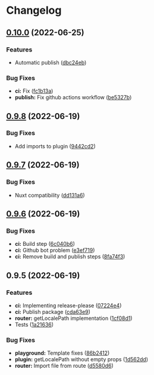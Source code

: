 # Changelog

## [0.10.0](https://github.com/guzz/nuxt-simple-i18n/compare/v0.9.8...v0.10.0) (2022-06-25)


### Features

* Automatic publish ([dbc24eb](https://github.com/guzz/nuxt-simple-i18n/commit/dbc24ebfe57b6ac9425a3c9ff32b770021b56bbb))


### Bug Fixes

* **ci:** Fix ([fc1b13a](https://github.com/guzz/nuxt-simple-i18n/commit/fc1b13aa8e6699852d691e90fb1c9ae1cd4a71b9))
* **publish:** Fix github actions workflow ([be5327b](https://github.com/guzz/nuxt-simple-i18n/commit/be5327b9de9366d036768f954937a3438717a7e7))

## [0.9.8](https://github.com/guzz/nuxt-simple-i18n/compare/v0.9.7...v0.9.8) (2022-06-19)


### Bug Fixes

* Add imports to plugin ([9442cd2](https://github.com/guzz/nuxt-simple-i18n/commit/9442cd2073c1ef39254be5bf45bf3fbc1a3cb046))

## [0.9.7](https://github.com/guzz/nuxt-simple-i18n/compare/v0.9.6...v0.9.7) (2022-06-19)


### Bug Fixes

* Nuxt compatibility ([dd131a6](https://github.com/guzz/nuxt-simple-i18n/commit/dd131a67ab966981bce8091fd5a1c66ef65c776a))

## [0.9.6](https://github.com/guzz/nuxt-simple-i18n/compare/v0.9.5...v0.9.6) (2022-06-19)


### Bug Fixes

* **ci:** Build step ([6c040b6](https://github.com/guzz/nuxt-simple-i18n/commit/6c040b66dce383f4390c809cf415cfa6416cacf2))
* **ci:** Github bot problem ([e3ef719](https://github.com/guzz/nuxt-simple-i18n/commit/e3ef719f1b241fc56cf7411463ba785b4f7f829b))
* **ci:** Remove build and publish steps ([8fa74f3](https://github.com/guzz/nuxt-simple-i18n/commit/8fa74f30f4918f851d44cdee98054e9af93feca7))

## 0.9.5 (2022-06-19)


### Features

* **ci:** Implementing release-please ([07224e4](https://github.com/guzz/nuxt-simple-i18n/commit/07224e4f5ddd18bb8381e9b9ffdb95bd4af21b10))
* **ci:** Publish package ([cda63e9](https://github.com/guzz/nuxt-simple-i18n/commit/cda63e966a583567ecb08a281da7f8fe16ad6ee6))
* **router:** getLocalePath implementation ([1cf08d1](https://github.com/guzz/nuxt-simple-i18n/commit/1cf08d107dbf0beaa78c64f00c8f3a8f9f222d60))
* Tests ([1a21636](https://github.com/guzz/nuxt-simple-i18n/commit/1a216362944b2045a92ca3e80296628f546404c4))


### Bug Fixes

* **playground:** Template fixes ([86b2412](https://github.com/guzz/nuxt-simple-i18n/commit/86b241269edc2bb9c513310a5fc4fb9914571a6a))
* **plugin:** getLocalePath without empty props ([1d562dd](https://github.com/guzz/nuxt-simple-i18n/commit/1d562ddf4fcb58bd167a99e30f9af18bfb7df2ba))
* **router:** Import file from route ([d5580d6](https://github.com/guzz/nuxt-simple-i18n/commit/d5580d67951daefb51642d96a84aafd0d4cafb23))
